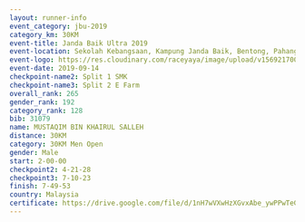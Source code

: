 ```yaml
---
layout: runner-info 
event_category: jbu-2019 
category_km: 30KM 
event-title: Janda Baik Ultra 2019 
event-location: Sekolah Kebangsaan, Kampung Janda Baik, Bentong, Pahang, Malaysia 
event-logo: https://res.cloudinary.com/raceyaya/image/upload/v1569217009/logo/janda-baik_vch1pc.jpg 
event-date: 2019-09-14 
checkpoint-name2: Split 1 SMK 
checkpoint-name3: Split 2 E Farm 
overall_rank: 265
gender_rank: 192
category_rank: 128
bib: 31079
name: MUSTAQIM BIN KHAIRUL SALLEH
distance: 30KM
category: 30KM Men Open
gender: Male
start: 2-00-00
checkpoint2: 4-21-28
checkpoint3: 7-10-23
finish: 7-49-53
country: Malaysia
certificate: https://drive.google.com/file/d/1nH7wVXwHzXGvxAbe_ywPPwTeGSFoJGMp/view?usp=sharing
---
```


